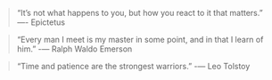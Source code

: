 > “It’s not what happens to you, but how you react to it that matters.”
> —- Epictetus

> “Every man I meet is my master in some point, and in that I learn of him.” 
> -— Ralph Waldo Emerson

> “Time and patience are the strongest warriors.” 
> -— Leo Tolstoy
